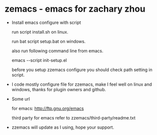 zemacs - emacs for zachary zhou
=======

* Install emacs configure with script

    run script install.sh on linux.
	
    run bat script setup.bat on windows.
	
    also run following command line from emacs.
	
    emacs --script init-setup.el
	
    before you setup zzemacs configure you should
    check path setting in script.

* I code mostly configure file for zzemacs, make I feel
    well on linux and windows, thanks for plugin owners and github.

* Some url

    for emacs: <http://ftp.gnu.org/emacs>
	
    third party for emacs refer to
    zzemacs/third-party/readme.txt

* zzemacs will update as I using, hope your support.
